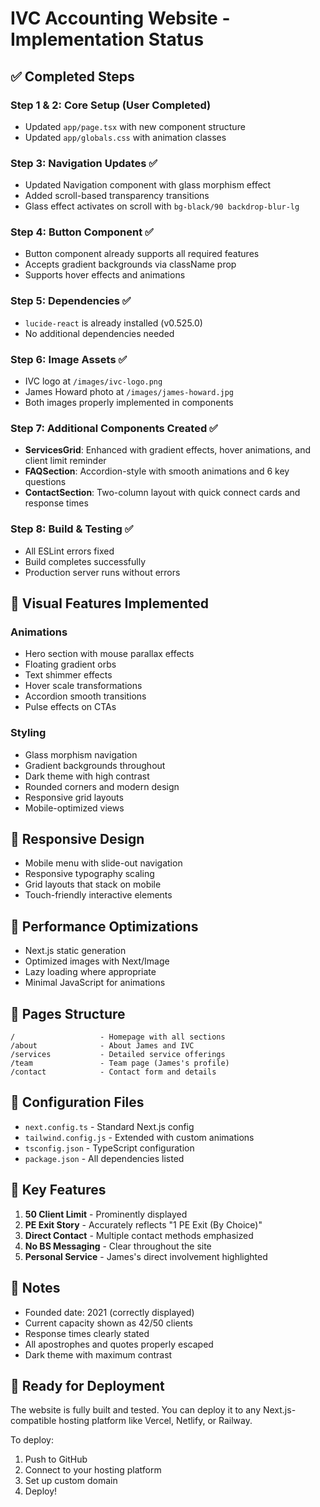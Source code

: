 # IVC Accounting Website - Implementation Status

## ✅ Completed Steps

### Step 1 & 2: Core Setup (User Completed)
- Updated `app/page.tsx` with new component structure
- Updated `app/globals.css` with animation classes

### Step 3: Navigation Updates ✅
- Updated Navigation component with glass morphism effect
- Added scroll-based transparency transitions
- Glass effect activates on scroll with `bg-black/90 backdrop-blur-lg`

### Step 4: Button Component ✅
- Button component already supports all required features
- Accepts gradient backgrounds via className prop
- Supports hover effects and animations

### Step 5: Dependencies ✅
- `lucide-react` is already installed (v0.525.0)
- No additional dependencies needed

### Step 6: Image Assets ✅
- IVC logo at `/images/ivc-logo.png`
- James Howard photo at `/images/james-howard.jpg`
- Both images properly implemented in components

### Step 7: Additional Components Created ✅
- **ServicesGrid**: Enhanced with gradient effects, hover animations, and client limit reminder
- **FAQSection**: Accordion-style with smooth animations and 6 key questions
- **ContactSection**: Two-column layout with quick connect cards and response times

### Step 8: Build & Testing ✅
- All ESLint errors fixed
- Build completes successfully
- Production server runs without errors

## 🎨 Visual Features Implemented

### Animations
- Hero section with mouse parallax effects
- Floating gradient orbs
- Text shimmer effects
- Hover scale transformations
- Accordion smooth transitions
- Pulse effects on CTAs

### Styling
- Glass morphism navigation
- Gradient backgrounds throughout
- Dark theme with high contrast
- Rounded corners and modern design
- Responsive grid layouts
- Mobile-optimized views

## 📱 Responsive Design
- Mobile menu with slide-out navigation
- Responsive typography scaling
- Grid layouts that stack on mobile
- Touch-friendly interactive elements

## 🚀 Performance Optimizations
- Next.js static generation
- Optimized images with Next/Image
- Lazy loading where appropriate
- Minimal JavaScript for animations

## 📄 Pages Structure
```
/                   - Homepage with all sections
/about              - About James and IVC
/services           - Detailed service offerings  
/team               - Team page (James's profile)
/contact            - Contact form and details
```

## 🔧 Configuration Files
- `next.config.ts` - Standard Next.js config
- `tailwind.config.js` - Extended with custom animations
- `tsconfig.json` - TypeScript configuration
- `package.json` - All dependencies listed

## 🎯 Key Features
1. **50 Client Limit** - Prominently displayed
2. **PE Exit Story** - Accurately reflects "1 PE Exit (By Choice)"
3. **Direct Contact** - Multiple contact methods emphasized
4. **No BS Messaging** - Clear throughout the site
5. **Personal Service** - James's direct involvement highlighted

## 📝 Notes
- Founded date: 2021 (correctly displayed)
- Current capacity shown as 42/50 clients
- Response times clearly stated
- All apostrophes and quotes properly escaped
- Dark theme with maximum contrast

## 🏁 Ready for Deployment
The website is fully built and tested. You can deploy it to any Next.js-compatible hosting platform like Vercel, Netlify, or Railway.

To deploy:
1. Push to GitHub
2. Connect to your hosting platform
3. Set up custom domain
4. Deploy! 